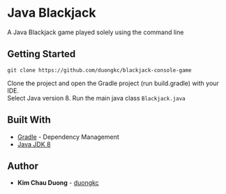 # Java Blackjack

A Java Blackjack game played solely using the command line

## Getting Started

```
git clone https://github.com/duongkc/blackjack-console-game
```
Clone the project and open the Gradle project (run build.gradle) with your IDE.  
Select Java version 8. 
Run the main java class `Blackjack.java`

## Built With

* [Gradle](https://gradle.org/) - Dependency Management
* [Java JDK 8](https://www.oracle.com/java/technologies/javase/javase-jdk8-downloads.html)

## Author
* **Kim Chau Duong** - [duongkc](https://github.com/duongkc/)


